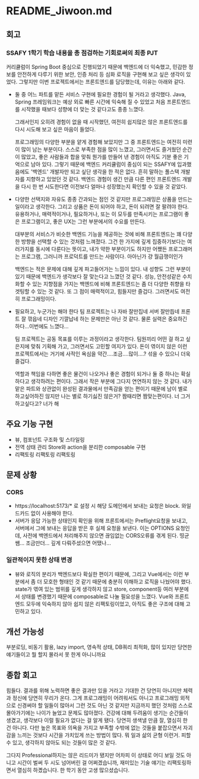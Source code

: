 # README_Jiwoon.md

## 회고

### SSAFY 1학기 학습 내용을 총 점검하는 기회로써의 최종 PJT

커리큘럼이 Spring Boot 중심으로 진행되었기 때문에 백엔드에 더 익숙했고, 민감한 정보를 안전하게 다루기 위한 보안, 인증 처리 등 심화 로직을 구현해 보고 싶은 생각이 있었다.
그렇지만 이번 프로젝트에서는 프론트엔드를 담당했는데, 이유는 아래와 같다.

- 둘 중 어느 파트를 맡든 서비스 구현에 필요한 경험이 될 거라고 생각했다.
  Java, Spring 프레임워크는 예상 외로 빠른 시간에 익숙해 질 수 있었고 처음 프론트엔드를 시작했을 때보다 성향에 더 맞는 것 같다고도 종종 느꼈다.

  그래서인지 오히려 경험이 없을 때 시작했던, 여전히 쉽지많은 않은 프론트엔드를 다시 시도해 보고 싶은 마음이 들었다.

  프로그래밍의 다양한 부분을 얕게 경험해 보았지만 그 중 프론트엔드는 여전히 미련이 많이 남는 부분이다. 스스로 부족한 점을 많이 느꼈고, 그러면서도 즐거웠던 순간이 많았고, 좋은 사람들과 합을 맞춰 뭔가를 만들어 낸 경험이 아직도 기분 좋은 기억으로 남아 있다.
  그렇기 때문에 백엔드 커리큘럼이 중심이 되는 SSAFY에 입과했음에도 '백엔드' 개발자만 되고 싶단 생각을 한 적은 없다. 흔히 말하는 풀스택 개발자를 지향하고 있었던 것 같다.
  백엔드 경험이 생긴 만큼 다른 편인 프론트엔드 개발을 다시 한 번 시도한다면 이전보다 얼마나 성장했는지 확인할 수 있을 것 같았다.

- 다양한 선택지와 자유도
  종종 간과되는 점인 것 같지만 프로그래밍은 상품을 만드는 일이라고 생각한다. 그리고 상품은 돈이 되어야 하고, 돈이 되려면 잘 팔려야 한다.
  유용하거나, 매력적이거나, 필요하거나, 또는 이 모두를 만족시키는 프로그램이 좋은 프로그램이고, 좋은 UX는 그런 부분에서의 수요를 만든다.
  
  대부분의 서비스가 비슷한 백엔드 기능을 제공하는 것에 비해 프론트엔드는 꽤 다양한 방향을 선택할 수 있는 것처럼 느껴졌다.
  그건 한 가지에 깊게 집중하기보다는 여러가지를 동시에 다룬다는 뜻이고, 내가 약한 부분이기도 하지만 어쨌든 프로그래머는 프로그램, 그러니까 프로덕트를 만드는 사람이다. 아아닌가 걍 월급쟁이인가

  백엔드는 적은 문제에 대해 깊게 파고들어가는 느낌이 있다. 내 성향도 그런 부분이 있기 때문에 백엔드가 생각보다 잘 맞는다고 느꼈던 것 같다.
  성능, 안전성같은 수치화할 수 있는 지향점을 가지는 백엔드에 비해 프론트엔드는 좀 더 다양한 취향을 타겟팅할 수 있는 것 같다. 또 그 점이 매력적이고, 힘들지만 즐겁다. 그러면서도 여전히 프로그래밍이다.

- 필요하고, 누군가는 해야 한다
  팀 프로젝트는 나 자바 잘만집네 서버 잘만듭네 프론트 잘 깎읍네 디자인 기깔납네 하는 문제만은 아닌 것 같다. 물론 실력은 중요하긴 하다...이번에도 느꼈다...

  팀 프로젝트는 공동 목표를 이루는 과정이라고 생각한다. 팀원끼리 어떤 걸 하고 싶은지에 맞춰 기획해 가고, 그러면서도 고민할 여지가 있다. 돈이 엮이지 않은 이런 프로젝트에서는 거기에 사적인 욕심을 약간....조금....많이....? 섞을 수 있으니 더욱 즐겁다.

  역할과 책임을 다하면 좋은 물건이 나오거나 좋은 경험이 되거나 둘 중 하나는 확실하다고 생각하려는 편이다. 그래서 작은 부분에 그다지 연연하지 않는 것 같다. 내가 맡은 파트와 상관없이 완성된 결과물에서 만족감을 얻는 편이기 때문에 남이 별로 하고싶어하진 않지만 나는 별로 하기싫진 않은거? 짬때리면 짬맞는편이다. 너 그거 하고싶다고? 너가 해

## 주요 기능 구현

- 뷰, 컴포넌트 구조화 및 스타일링
- 전역 상태 관리 Store와 action을 분리한 composable 구현
- 리팩토링 리팩토링 리팩토링

## 문제 상황

### CORS

- https://localhost:5173/\* 로 설정 시 해당 도메인에서 보내는 요청은 block. 와일드카드 없이 사용해야 한다.
- 서버가 응답 가능한 상태인지 확인을 위해 프론트에서는 Preflight요청을 보내고, 서버에서 그에 보내는 응답을 받은 후 실제 요청을 보낸다. 이는 OPTIONS 요청인데, 사전에 백엔드에서 처리해주지 않으면 끊임없는 CORS오류를 겪게 된다. 띵균쌤... 조금만더... 깊게 다뤄주셨으면 어땠나...

### 일관적이지 못한 상태 변경

- 뷰와 로직의 분리가 백엔드보다 확실한 편이기 때문에, 그리고 Vue에서는 이런 부분에서 좀 더 모호한 형태인 것 같기 때문에 충분히 이해하고 로직을 나눴어야 했다. state가 엮여 있는 범위를 깊게 생각하지 않고 store, component등 여러 부분에서 상태를 변경했기 때문에 composable로 나눌 필요성을 느꼈다. Vue와 프론트엔드 모두에 익숙하지 않아 쉽지 않은 리팩토링이었고, 아직도 좋은 구조에 대해 고민하고 있다.

## 개선 가능성

부분로딩, 비동기 활용, lazy import, 영속적 상태, DB쿼리 최적화, 많이 있지만 당연한 얘기들이고 뭘 할지 몰라서 못 한게 아니니까요

## 종합 회고

힘들다. 결과를 위해 노력하면 좋은 결과만 있을 거라고 기대한 건 당연히 아니지만 체력과 정신에 당연히 무리가 온다.
그게 프로그래밍이 어려워서도 아니고 프로그래밍 외적으로 신경써야 할 일들이 많아서 그런 것도 아닌 것 같지만 지금까지 했던 것처럼 스스로 몰아가기에는 나이가 늘었고 문제도 많아졌다. 건강에 대해 두려움이 생기는 순간들이 생겼고, 생각보다 이럴 필요가 없다는 걸 알게 됐다. 당연히 생색낼 만큼 잘, 열심히 한 건 아니다. 다만 높은 목표와 의욕을 가지고 부족할 수밖에 없는 것들을 붙잡으면서 자괴감을 느끼는 것보다 시간을 가치있게 쓰는 방법이 많다. 뭐 일과 삶의 균형 이런거. 피할 수 있고, 생각하지 않아도 되는 것들이 많은 것 같다.

그다지 Professional하지는 않은 리드미가 됐지만 어차피 이 상태로 어디 보일 것도 아니고 시간이 벌써 두 시도 넘어버린 걸 어쩌겠습니까, 재미있는 기술 얘기는 리팩토링하면서 열심히 하곘습니다. 한 학기 동안 고생 많으셨습니다.
